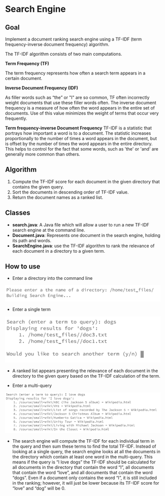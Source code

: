 # Search Engine

## Goal
Implement a document ranking search engine using a TF-IDF (term frequency-inverse document frequency) algorithm.

The TF-IDF algorithm consists of two main computations.

**Term Frequency (TF)**

The term frequency represents how often a search term appears in a certain document.

**Inverse Document Frequency (IDF)**

As filler words such as “the” or "I" are so common, TF often incorrectly weight documents that use these filler words often. The inverse document frequency is a measure of how often the word appears in the entire set of documents. Use of this value minimizes the weight of terms that occur very frequently.

**Term frequency-inverse Document Frequency**
TF-IDF is a statistic that portrays how important a word is to a document. The statistic increases proportionally to the number of times a word appears in the document, but is offset by the number of times the word appears in the entire directory. This helps to control for the fact that some words, such as 'the' or 'and' are generally more common than others.

## Algorithm
1. Compute the TF-IDF score for each document in the given directory that contains the given query. 
2. Sort the documents in descending order of TF-IDF value.
3. Return the document names as a ranked list.

## Classes
- **search.java**: A Java file which will allow a user to run a new TF-IDF search engine at the command line.
- **Document.java**: Represents one document in the search engine, holding its path and words.
- **SearchEngine.java**: use the TF-IDF algorithm to rank the relevance of each document in a directory to a given term.

## How to use
- Enter a directory into the command line

![Search Directory](/img/search.PNG)

- Enter a single term 

![Search Directory](/img/query.PNG)

- A ranked list appears presenting the relevance of each document in the directory to the given query based on the TF-IDF calculation of the term.

- Enter a multi-query

![Search Directory](/img/queries.PNG)

- The search engine will compute the TF-IDF for each individual term in the query and then sum these terms to find the total TF-IDF. Instead of looking at a single query, the search engine looks at all the documents in the directory which contain at least one word in the multi-query. This means if the query is “I love dogs” the TF-IDF should be calculated for all documents in the directory that contain the word “I”, all documents that contain the word “love”, and all documents that contain the word “dogs”. Even if a document only contains the word “I”, it is still included in the ranking; however, it will just be lower because its TF-IDF score for “love” and “dog” will be 0.
